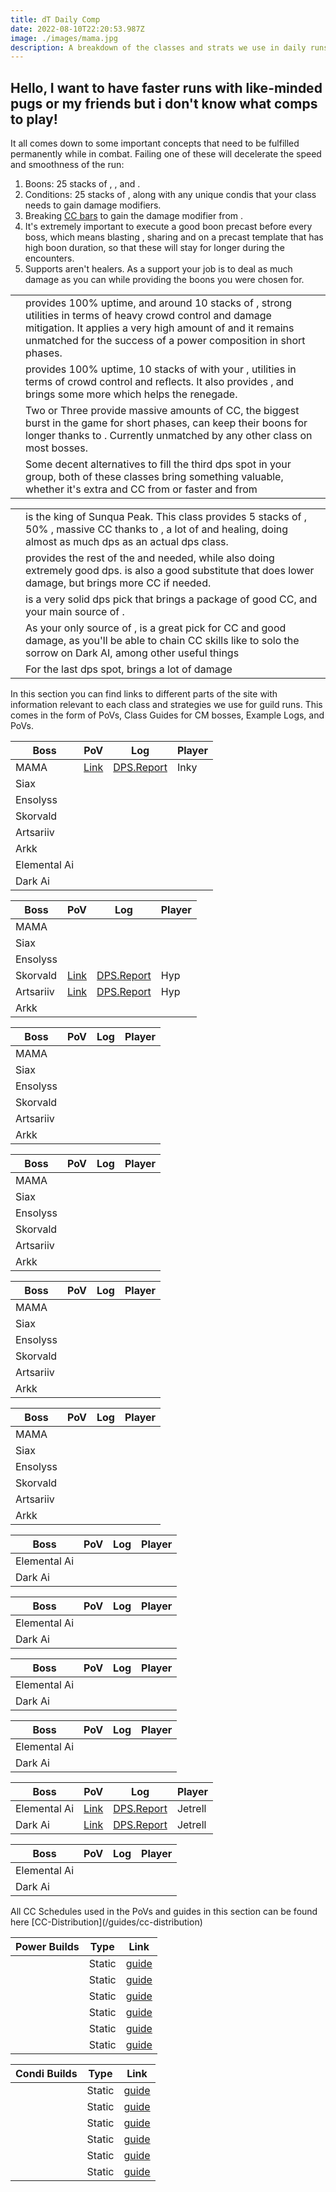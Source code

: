```yaml
---
title: dT Daily Comp
date: 2022-08-10T22:20:53.987Z
image: ./images/mama.jpg
description: A breakdown of the classes and strats we use in daily runs
---
```


## Hello, I want to have faster runs with like-minded pugs or my friends but i don't know what comps to play!

It all comes down to some important concepts that need to be fulfilled permanently while in combat. Failing one of these will decelerate the speed and smoothness of the run:

1. Boons: 25 stacks of <Boon name="Might"/>, <Boon name="Fury"/>, <Boon name="Quickness"/> and <Boon name="Alacrity"/>.
2. Conditions: 25 stacks of <Condition name="vulnerability"/>, along with any unique condis that your class needs to gain damage modifiers.
3. Breaking [CC bars](guides/cc-distribution) to gain the damage modifier from <Effect name="Exposed"/>.
4. It's extremely important to execute a good boon precast before every boss, which means blasting <Boon name="Might"/>, sharing <Boon name="Quickness"/> and <Boon name="Alacrity"/> on a precast template that has high boon duration, so that these will stay for longer during the encounters.
5. Supports aren't healers. As a support your job is to deal as much damage as you can while providing the boons you were chosen for.

<Divider text="Compositions"/>

<Card title="Shattered Observatory and Nightmare CM">

|                                                                                                   |                                                                                                                                                                                                                                                                                                                                                                                              |
|---------------------------------------------------------------------------------------------------|----------------------------------------------------------------------------------------------------------------------------------------------------------------------------------------------------------------------------------------------------------------------------------------------------------------------------------------------------------------------------------------------|
| <Specialization name="Renegade" disableText/>                                                     | <BuildLink build="Power Renegade" specialization="Renegade"/> provides 100% <Boon name="Alacrity"/> uptime, and around 10 stacks of <Boon name="Might"/>, strong utilities in terms of heavy crowd control and damage mitigation. It applies a very high amount of <Condition name="vulnerability"/> and it remains unmatched for the success of a power composition in short phases.  <br/> |
| <Specialization name="Scrapper" disableText/>                                                     | <BuildLink build="Quickness Scrapper"  specialization="Scrapper"/> provides 100% <Boon name="Quickness"/> uptime, 10 stacks of <Boon name="Might"/> with your <Skill name="Blast Gyro"/> , utilities in terms of crowd control and reflects. It also provides <Skill name="Superspeed"/>, and brings some more <Condition name="vulnerability"/> which helps the renegade.<br/>              |
| <Specialization name="Soulbeast" disableText/>                                                    | Two or Three <BuildLink build="Soulbeast"  specialization="Soulbeast"/> provide massive amounts of CC, the biggest burst in the game for short phases, can keep their boons for longer thanks to <Trait name="Essence of Speed"/>. Currently unmatched by any other class on most bosses.                                                                                                    |
| <Specialization name="Bladesworn" disableText/> <Specialization name="Dragonhunter" disableText/> | Some decent alternatives to fill the third dps spot in your group, both of these classes bring something valuable, whether it's extra <Boon name="Quickness"/> and CC from <BuildLink build="Bladesworn"  specialization="Bladesworn"/> or faster <Condition name="vulnerability"/> and <Boon name="Aegis"/> from <BuildLink build="Dragonhunter"  specialization="Dragonhunter"/>           |

</Card>

<Card title="Sunqua Peak CM">

|                                                                                           |                                                                                                                                                                                                                                                                                                                                                      |
|-------------------------------------------------------------------------------------------|------------------------------------------------------------------------------------------------------------------------------------------------------------------------------------------------------------------------------------------------------------------------------------------------------------------------------------------------------|
| <Specialization name="Specter" disableText/>                                              | <BuildLink build="AlacShare Specter" specialization="Specter"/> is the king of Sunqua Peak. This class provides 5 stacks of <Boon name="Might"/>, 50% <Boon name="Alacrity"/>, massive CC thanks to <Skill name="Basilisk Venom"/>, a lot of <Condition name="vulnerability"/> and healing, doing almost as much dps as an actual dps class.   <br/> |
| <Specialization name="Mirage" disableText/> <Specialization name="Renegade" disableText/> | <BuildLink build="Staxe Mirage"  specialization="Mirage"/> provides the rest of the <Boon name="Might"/> and <Boon name="Alacrity"/> needed, while also doing extremely good dps.<BuildLink build="AlacShare Renegade"  specialization="Renegade"/> is also a good substitute that does lower damage, but brings more CC if needed.<br/>             |
| <br/> <Specialization name="Harbinger" disableText/>                                      | <BuildLink build="Condition Harbinger"  specialization="Harbinger"/> is a very solid dps pick that brings a package of good CC, <Boon name="Might"/> and your main source of <Condition name="vulnerability"/>.                                                                                                                                      |
| <Specialization name="Firebrand" disableText/>                                            | As your only source of <Boon name="Quickness"/>, <BuildLink build="Quickness Firebrand"  specialization="Firebrand"/> is a great pick for CC and good damage, as you'll be able to chain CC skills like <Skill name="Sanctuary"/> to solo the  sorrow on Dark AI, among other useful things                                                          |
| <Specialization name="Soulbeast" disableText/>                                            | For the last dps spot, <BuildLink build="Hybrid Soulbeast"  specialization="Soulbeast"/> brings a lot of damage                                                                                                                                                                                                                                      |

</Card>

<Divider text="Useful Links"/>
In this section you can find links to different parts of the site with information relevant to each class and strategies we use for guild runs. This comes in the form of PoVs, Class Guides for CM bosses, Example Logs, and PoVs.

<Grid>
<GridItem sm="8">
<Card title="Example Power PoVs + Logs">

<Tabs>
<Tab specialization="Renegade">

| Boss         | PoV                                  | Log                                                        | Player |
|--------------|--------------------------------------|------------------------------------------------------------|--------|
| MAMA         | [Link](https://youtu.be/bGF32Bn4UrA) | [DPS.Report](https://dps.report/0SSJ-20230105-012815_mama) | Inky   |
| Siax         |                                      |                                                            |        |
| Ensolyss     |                                      |                                                            |        |
| Skorvald     |                                      |                                                            |        |
| Artsariiv    |                                      |                                                            |        |
| Arkk         |                                      |                                                            |        |
| Elemental Ai |                                      |                                                            |        |
| Dark Ai      |                                      |                                                            |        |

</Tab>

<Tab specialization="Scrapper">

| Boss         | PoV | Log | Player |
|--------------|-----|-----|--------|
| MAMA         |     |     |        |
| Siax         |     |     |        |
| Ensolyss     |     |     |        |
| Skorvald     | [Link](https://youtu.be/l-BeKbgeL8s) | [DPS.Report](https://dps.report/Lskf-20230217-222859_skor) | Hyp   |
| Artsariiv    | [Link](https://youtu.be/_hC6OKkqvjY) | [DPS.Report](https://dps.report/lOsT-20230217-221106_arriv) | Hyp   |
| Arkk         |     |     |        |

</Tab>

<Tab specialization="Soulbeast">

| Boss         | PoV | Log | Player |
|--------------|-----|-----|--------|
| MAMA         |     |     |        |
| Siax         |     |     |        |
| Ensolyss     |     |     |        |
| Skorvald     |     |     |        |
| Artsariiv    |     |     |        |
| Arkk         |     |     |        |

</Tab>

<Tab specialization="Weaver">

| Boss         | PoV | Log | Player |
|--------------|-----|-----|--------|
| MAMA         |     |     |        |
| Siax         |     |     |        |
| Ensolyss     |     |     |        |
| Skorvald     |     |     |        |
| Artsariiv    |     |     |        |
| Arkk         |     |     |        |

</Tab>
<Tab specialization="Dragonhunter">

| Boss         | PoV | Log | Player |
|--------------|-----|-----|--------|
| MAMA         |     |     |        |
| Siax         |     |     |        |
| Ensolyss     |     |     |        |
| Skorvald     |     |     |        |
| Artsariiv    |     |     |        |
| Arkk         |     |     |        |

</Tab>
<Tab specialization="Bladesworn">

| Boss         | PoV | Log | Player |
|--------------|-----|-----|--------|
| MAMA         |     |     |        |
| Siax         |     |     |        |
| Ensolyss     |     |     |        |
| Skorvald     |     |     |        |
| Artsariiv    |     |     |        |
| Arkk         |     |     |        |

</Tab>
</Tabs>

</Card>

<Card title="Example Condi PoVs + Logs">

<Tabs>
<Tab specialization="Renegade">

| Boss         | PoV | Log | Player |
|--------------|-----|-----|--------|
| Elemental Ai |     |     |        |
| Dark Ai      |     |     |        |

</Tab>

<Tab specialization="Mirage">

| Boss         | PoV | Log | Player |
|--------------|-----|-----|--------|
| Elemental Ai |     |     |        |
| Dark Ai      |     |     |        |

</Tab>

<Tab specialization="Specter">

| Boss         | PoV | Log | Player |
|--------------|-----|-----|--------|
| Elemental Ai |     |     |        |
| Dark Ai      |     |     |        |

</Tab>

<Tab specialization="Firebrand">

| Boss         | PoV | Log | Player |
|--------------|-----|-----|--------|
| Elemental Ai |     |     |        |
| Dark Ai      |     |     |        |

</Tab>
<Tab specialization="Soulbeast">

| Boss         | PoV | Log | Player |
|--------------|-----|-----|--------|
| Elemental Ai | [Link](https://youtu.be/gG1vvlHn4kM) | [DPS.Report](https://dps.report/9nHZ-20220924-222032_ai) | Jetrell |
| Dark Ai      | [Link](https://youtu.be/ewdKTjtD4AY) | [DPS.Report](https://dps.report/NoFh-20220918-213603_ai) | Jetrell |

</Tab>
<Tab specialization="Harbinger">

| Boss         | PoV | Log | Player |
|--------------|-----|-----|--------|
| Elemental Ai |     |     |        |
| Dark Ai      |     |     |        |

</Tab>
</Tabs>
</Card>
</GridItem>

<GridItem sm="4">
<Card title="CC Distribution">
All CC Schedules used in the PoVs and guides in this section can be found here [CC-Distribution](/guides/cc-distribution)
</Card>
<Card title="CM Profession Guides">

| Power Builds                                                          | Type   | Link                                                                                                  |
| --------------------------------------------------------------------- | ------ | ------------------------------------------------------- |
| <BuildLink build="Power Renegade" specialization="Renegade"/>         | Static | [guide](/cm-guides/revenant/power-renegade/static)      |
| <BuildLink build="Power Scrapper" specialization="Scrapper"/>         | Static | [guide](/cm-guides/revenant/power-scrapper/static)      |
| <BuildLink build="Power Soulbeast" specialization="Soulbeast"/>       | Static | [guide](/cm-guides/ranger/power-soulbeast/static)       |
| <BuildLink build="Power Weaver" specialization="Weaver"/>             | Static | [guide](/cm-guides/elementalist/power-weaver/static)    |
| <BuildLink build="Power Dragonhunter" specialization="Dragonhunter"/> | Static | [guide](/cm-guides/guardian/power-dragonhunter/static)  |
| <BuildLink build="Power Bladesworn" specialization="Bladesworn"/>     | Static | [guide](/cm-guides/warrior/power-bladesworn/static)     |

| Condi Builds                                                          | Type   | Link                                                                                                  |
| --------------------------------------------------------------------- | ------ | ------------------------------------------------------- |
| <BuildLink build="Condi Renegade" specialization="Renegade"/>         | Static | [guide](/cm-guides/revenant/condi-renegade/static)      |
| <BuildLink build="Staxe Mirage" specialization="Mirage"/>             | Static | [guide](/cm-guides/revenant/condi-mirage/static)        |
| <BuildLink build="Condi Soulbeast" specialization="Soulbeast"/>       | Static | [guide](/cm-guides/ranger/condi-soulbeast/static)       |
| <BuildLink build="Condi Harbinger" specialization="Harbinger"/>       | Static | [guide](/cm-guides/elementalist/condi-harbinger/static) |
| <BuildLink build="Condi Firebrand" specialization="Firebrand"/>       | Static | [guide](/cm-guides/guardian/condi-firebrand/static)     |
| <BuildLink build="Condi Specter" specialization="Specter"/>           | Static | [guide](/cm-guides/warrior/condi-specter/static)        |

</Card>
</GridItem>
</Grid>
